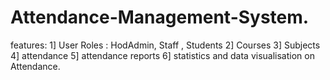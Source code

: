 # Attendance-Management-System.
features:
1] User Roles : HodAdmin, Staff , Students
2] Courses 
3] Subjects
4] attendance
5] attendance reports
6] statistics and data visualisation on Attendance.
